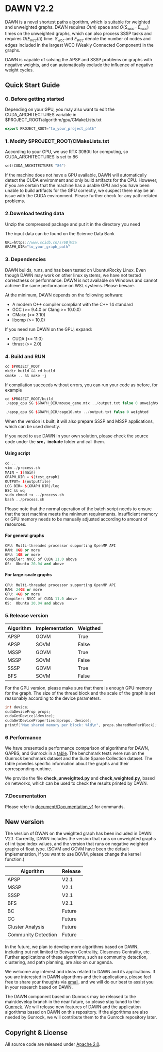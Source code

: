 # DAWN V2.2

DAWN is a novel shortest paths algorithm, which is suitable for weighted and unweighted graphs. DAWN requires $O(m)$ space and $O(S_{wcc} \cdot E_{wcc})$ times on the unweighted graphs, which can also process SSSP tasks and requires $O(E_{wcc}(i))$ time. $S_{wcc}$ and $E_{wcc}$ denote the number of nodes and edges included in the largest WCC (Weakly Connected Component) in the graphs.

DAWN is capable of solving the APSP and SSSP problems on graphs with negative weights, and can automatically exclude the influence of negative weight cycles.  

## Quick Start Guide

### 0. Before getting started

Depending on your GPU, you may also want to edit the CUDA_ARCHITECTURES variable in $PROJECT_ROOT/algorithm/gpu/CMakeLists.txt

```c++
export PROJECT_ROOT="to_your_project_path"
```

### 1. Modify $PROJECT_ROOT/CMakeLists.txt

According to your GPU, we use RTX 3080ti for computing, so CUDA_ARCHITECTURES is set to 86

```c++
set(CUDA_ARCHITECTURES "86")
```

If the machine does not have a GPU available, DAWN will automatically detect the CUDA environment and only build artifacts for the CPU. However, if you are certain that the machine has a usable GPU and you have been unable to build artifacts for the GPU correctly, we suspect there may be an issue with the CUDA environment. Please further check for any path-related problems.

### 2.Download testing data

Unzip the compressed package and put it in the directory you need

The input data can be found on the Science Data Bank

```c++
URL=https://www.scidb.cn/s/6BjM3a
GRAPH_DIR="to_your_graph_path"
```

### 3. Dependencies

DAWN builds, runs, and has been tested on Ubuntu/Rocky Linux. Even though DAWN may work on other linux systems, we have not tested correctness or performance. DAWN is not available on Windows and cannot achieve the same performance on WSL systems. Please beware.

At the minimum, DAWN depends on the following software:

- A modern C++ compiler compliant with the C++ 14 standard
- GCC (>= 9.4.0 or Clang >= 10.0.0)
- CMake (>= 3.10)
- libomp (>= 10.0)

If you need run DAWN on the GPU, expand:

- CUDA (>= 11.0)
- thrust (>= 2.0)

### 4. Build and RUN

```c++
cd $PROJECT_ROOT
mkdir build && cd build
cmake .. && make -j
```

If compilation succeeds without errors, you can run your code as before, for example

```c++
cd $PROJECT_ROOT/build
./apsp_cpu SG $GRAPH_DIR/mouse_gene.mtx ../output.txt false 0 unweighted

./apsp_cpu SG $GRAPH_DIR/cage10.mtx ../output.txt false 0 weighted

```

When the version is built, it will also prepare SSSP and MSSP applications, which can be used directly.

If you need to use DAWN in your own solution, please check the source code under the **src**，**include** folder and call them.

#### Using script

```c++
cd ..
vim ./process.sh
MAIN = ${main}
GRAPH_DIR = ${test_graph}
OUTPUT= ${outputfile}
LOG_DIR= ${GRAPH_DIR}/log
ESC && wq
sudo chmod +x ../process.sh
bash ../process.sh
```

Please note that the normal operation of the batch script needs to ensure that the test machine meets the minimum requirements. Insufficient memory or GPU memory needs to be manually adjusted according to amount of resources.

#### For general graphs

```c++
CPU: Multi-threaded processor supporting OpenMP API
RAM: 8GB or more
GPU: 1GB or more
Compiler: NVCC of CUDA 11.0 above
OS:  Ubuntu 20.04 and above
```

#### For large-scale graphs

```c++
CPU: Multi-threaded processor supporting OpenMP API
RAM: 24GB or more
GPU: 4GB or more
Compiler: NVCC of CUDA 11.0 above
OS:  Ubuntu 20.04 and above
```

### 5.Release version

| Algorithm | Implementation | Weigthed |
| ------ | ------ | ------ |
| APSP |  GOVM| True  |
| APSP |  SOVM| False |
| MSSP |  GOVM| True  |
| MSSP |  SOVM| False |
| SSSP |  GOVM| True  |
| BFS  |  SOVM| False |

For the GPU version, please make sure that there is enough GPU memory for the graph. The size of the thread block and the scale of the graph is set reasonably according to the device parameters.

```c++
int device;
cudaDeviceProp props;
cudaGetDevice(&device);
cudaGetDeviceProperties(&props, device);
printf("Max shared memory per block: %ld\n", props.sharedMemPerBlock);
```

### 6.Performance

We have presented a performance comparison of algorithms for DAWN, GAPBS, and Gunrock in a [table](https://github.com/lxrzlyr/DAWN-An-Noval-SSSP-APSP-Algorithm/blob/dev/test/performance.md). The benchmark tests were run on the Gunrock benchmark dataset and the Suite Sparse Collection dataset. The table provides specific information about the graphs and their corresponding runtime.

We provide the file **check_unweighted.py** and **check_weighted.py**, based on networkx, which can be used to check the results printed by DAWN.

### 7.Documentation

Please refer to [document/Documentation_v1](https://github.com/lxrzlyr/SC2023/blob/eb9080f76c2950981a4dac72141d4991eff8b9db/document/Decumentation_v1.md) for commands.

## New version

The version of DWAN on the weighted graph has been included in DAWN V2.1. Currently, DAWN includes the version that runs on unweighted graphs of int type index values, and the version that runs on negative weighted graphs of float type. (SOVM and GOVM have been the default implementation, if you want to use BOVM, please change the kernel function.)

| Algorithm | Release |
| -------- | -------- |
| APSP |  V2.1 |
| MSSP |  V2.1 |
| SSSP |  V2.1 |
| BFS  |  V2.1 |
| BC   |Future |
| CC   |Future |
| Cluster Analysis |Future |
| Community Detection |Future |

In the future, we plan to develop more algorithms based on DAWN, including but not limited to Between Centrality, Closeness Centrality, etc. Further applications of these algorithms, such as community detection, clustering, and path planning, are also on our agenda.

We welcome any interest and ideas related to DAWN and its applications. If you are interested in DAWN algorithms and their applications, please feel free to share your thoughts via [email](<1289539524@qq.com>), and we will do our best to assist you in your research based on DAWN.

The DAWN component based on Gunrock may be released to the main/develop branch in the near future, so please stay tuned to the [Gunrock](https://github.com/gunrock/gunrock). We will release new features of DAWN and the application algorithms based on DAWN on this repository. If the algorithms are also needed by Gunrock, we will contribute them to the Gunrock repository later.

## Copyright & License

All source code are released under [Apache 2.0](https://github.com/lxrzlyr/DAWN-An-Noval-SSSP-APSP-Algorithm/blob/4266d98053678ce76e34be64477ac2364f0f4291/LICENSE).
